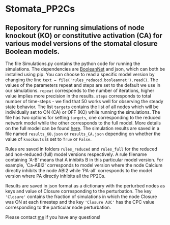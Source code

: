 # Stomata_PP2Cs

## Repository for running simulations of node knockout (KO) or constitutive activation (CA) for various model versions of the stomatal closure Boolean models.

The file Simulations.py contains the python code for running the simulations. The dependencies are [BooleanNet](https://github.com/ialbert/booleannet) and json, which can both be installed using pip. You can choose to read a specific model version by changing the line  `text = file('rules_reduced.booleannet').read()`. The values of the parameters repeat and steps are set to the default we use in our simulations. `repeat` corresponds to the number of iterations, higher value implies more precision in the results. `steps` corresponds to total number of time-steps - we find that 50 works well for observing the steady state behavior. The list `targets` contains the list of all nodes which will be individually set to ON (CA) or OFF (KO) while running the simulations. The file has two options for setting `targets`, one corresponding to the reduced network model while the other corresponds to the full model. More details on the full model can be found [here](https://journals.plos.org/plosbiology/article?id=10.1371/journal.pbio.2003451&rev=2). The simulation results are saved in a file named `results_KO.json` or `results_CA.json` depending on whether the value of `knockouts` is set to `True` or `False`.

Rules are saved in folders `rules_reduced` and `rules_full` for the reduced and non-reduced (full) model versions respectively. A rule filename containing 'A-B' means that A inhibits B in this particular model version. For example, 'Ca-ABI2' corresponds to model version where the node Calcium directly inhibits the node ABI2 while 'PA-all' corresponds to the model version where PA directly inhibits all the PP2Cs.

Results are saved in json format as a dictionary with the perturbed nodes as keys and value of Closure corresponding to the perturbation. The key `'Closure'` contains the fraction of simulations in which the node Closure was ON at each timestep and the key `'Closure AUC'` has the CPC value corresponding to the particular node perturbation.

Please contact [me](mailto:ppm5104@psu.edu) if you have any questions! 
